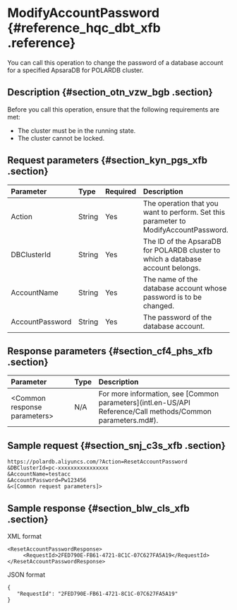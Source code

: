 # ModifyAccountPassword {#reference_hqc_dbt_xfb .reference}

You can call this operation to change the password of a database account for a specified ApsaraDB for POLARDB cluster.

## Description {#section_otn_vzw_bgb .section}

Before you call this operation, ensure that the following requirements are met:

-   The cluster must be in the running state.
-   The cluster cannot be locked.

## Request parameters {#section_kyn_pgs_xfb .section}

|Parameter|Type|Required|Description|
|:--------|:---|:-------|:----------|
|Action|String|Yes|The operation that you want to perform. Set this parameter to ModifyAccountPassword.|
|DBClusterId|String|Yes|The ID of the ApsaraDB for POLARDB cluster to which a database account belongs.|
|AccountName|String|Yes|The name of the database account whose password is to be changed.|
|AccountPassword|String|Yes|The password of the database account.|

## Response parameters {#section_cf4_phs_xfb .section}

|Parameter|Type|Description|
|:--------|:---|:----------|
|<Common response parameters\>|N/A|For more information, see [Common parameters](intl.en-US/API Reference/Call methods/Common parameters.md#).|

## Sample request {#section_snj_c3s_xfb .section}

```
https://polardb.aliyuncs.com/?Action=ResetAccountPassword
&DBClusterId=pc-xxxxxxxxxxxxxxxx
&AccountName=testacc
&AccountPassword=Pw123456
&<[Common request parameters]>
```

## Sample response {#section_blw_cls_xfb .section}

XML format

```
<ResetAccountPasswordResponse>  
     <RequestId>2FED790E-FB61-4721-8C1C-07C627FA5A19</RequestId>
</ResetAccountPasswordResponse>
```

JSON format

```
{
   "RequestId": "2FED790E-FB61-4721-8C1C-07C627FA5A19"
}
```

